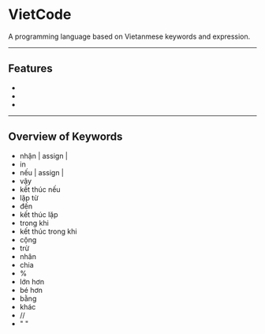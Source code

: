 # VietCode

A programming language based on Vietanmese keywords and expression.

---

## Features
-
-
-

---

## Overview of Keywords

- nhận                       | assign |
- in
- nếu                        | assign |
- vậy
- kết thúc nếu
- lặp từ
- đến
- kết thúc lặp
- trong khi
- kết thúc trong khi
- cộng
- trừ
- nhân
- chia
- %
- lớn hơn
- bé hơn
- bằng 
- khác
- //
- " "
